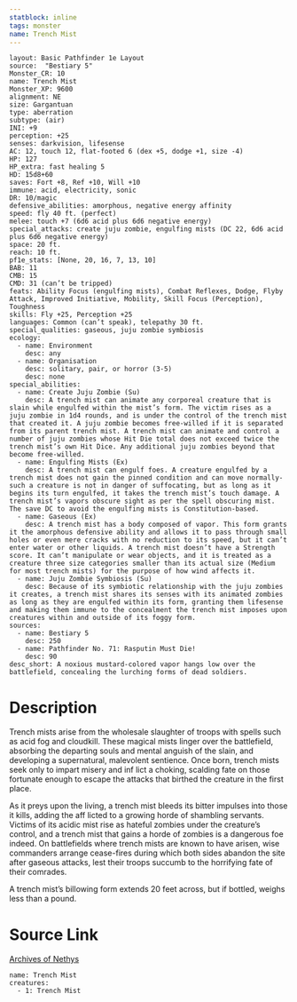 ```yaml
---
statblock: inline
tags: monster
name: Trench Mist
---
```

```statblock
layout: Basic Pathfinder 1e Layout
source:  "Bestiary 5"
Monster_CR: 10
name: Trench Mist
Monster_XP: 9600
alignment: NE
size: Gargantuan
type: aberration
subtype: (air)
INI: +9
perception: +25
senses: darkvision, lifesense
AC: 12, touch 12, flat-footed 6 (dex +5, dodge +1, size -4)
HP: 127
HP_extra: fast healing 5
HD: 15d8+60
saves: Fort +8, Ref +10, Will +10
immune: acid, electricity, sonic
DR: 10/magic
defensive_abilities: amorphous, negative energy affinity
speed: fly 40 ft. (perfect)
melee: touch +7 (6d6 acid plus 6d6 negative energy)
special_attacks: create juju zombie, engulfing mists (DC 22, 6d6 acid plus 6d6 negative energy)
space: 20 ft.
reach: 10 ft.
pf1e_stats: [None, 20, 16, 7, 13, 10]
BAB: 11
CMB: 15
CMD: 31 (can’t be tripped)
feats: Ability Focus (engulfing mists), Combat Reflexes, Dodge, Flyby Attack, Improved Initiative, Mobility, Skill Focus (Perception), Toughness
skills: Fly +25, Perception +25
languages: Common (can’t speak), telepathy 30 ft.
special_qualities: gaseous, juju zombie symbiosis
ecology:
  - name: Environment
    desc: any
  - name: Organisation
    desc: solitary, pair, or horror (3-5)
    desc: none
special_abilities:
  - name: Create Juju Zombie (Su)
    desc: A trench mist can animate any corporeal creature that is slain while engulfed within the mist’s form. The victim rises as a juju zombie in 1d4 rounds, and is under the control of the trench mist that created it. A juju zombie becomes free-willed if it is separated from its parent trench mist. A trench mist can animate and control a number of juju zombies whose Hit Die total does not exceed twice the trench mist’s own Hit Dice. Any additional juju zombies beyond that become free-willed.
  - name: Engulfing Mists (Ex)
    desc: A trench mist can engulf foes. A creature engulfed by a trench mist does not gain the pinned condition and can move normally-such a creature is not in danger of suffocating, but as long as it begins its turn engulfed, it takes the trench mist’s touch damage. A trench mist’s vapors obscure sight as per the spell obscuring mist. The save DC to avoid the engulfing mists is Constitution-based.
  - name: Gaseous (Ex)
    desc: A trench mist has a body composed of vapor. This form grants it the amorphous defensive ability and allows it to pass through small holes or even mere cracks with no reduction to its speed, but it can’t enter water or other liquids. A trench mist doesn’t have a Strength score. It can’t manipulate or wear objects, and it is treated as a creature three size categories smaller than its actual size (Medium for most trench mists) for the purpose of how wind affects it.
  - name: Juju Zombie Symbiosis (Su)
    desc: Because of its symbiotic relationship with the juju zombies it creates, a trench mist shares its senses with its animated zombies as long as they are engulfed within its form, granting them lifesense and making them immune to the concealment the trench mist imposes upon creatures within and outside of its foggy form.
sources:
  - name: Bestiary 5
    desc: 250
  - name: Pathfinder No. 71: Rasputin Must Die!
    desc: 90
desc_short: A noxious mustard-colored vapor hangs low over the battlefield, concealing the lurching forms of dead soldiers.
```
# Description
Trench mists arise from the wholesale slaughter of troops with spells such as acid fog and cloudkill. These magical mists linger over the battlefield, absorbing the departing souls and mental anguish of the slain, and developing a supernatural, malevolent sentience. Once born, trench mists seek only to impart misery and inf lict a choking, scalding fate on those fortunate enough to escape the attacks that birthed the creature in the first place.

 As it preys upon the living, a trench mist bleeds its bitter impulses into those it kills, adding the aff licted to a growing horde of shambling servants. Victims of its acidic mist rise as hateful zombies under the creature’s control, and a trench mist that gains a horde of zombies is a dangerous foe indeed. On battlefields where trench mists are known to have arisen, wise commanders arrange cease-fires during which both sides abandon the site after gaseous attacks, lest their troops succumb to the horrifying fate of their comrades.

 A trench mist’s billowing form extends 20 feet across, but if bottled, weighs less than a pound.
# Source Link
[Archives of Nethys](https://aonprd.com/MonsterDisplay.aspx?ItemName=Trench%20Mist)
```encounter-table
name: Trench Mist
creatures:
  - 1: Trench Mist
```
